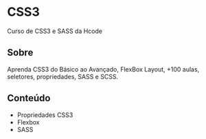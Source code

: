 # CSS3
Curso de CSS3 e SASS da Hcode

## Sobre
Aprenda CSS3 do Básico ao Avançado, FlexBox Layout, +100 aulas, seletores, propriedades, SASS e SCSS.

## Conteúdo
- Propriedades CSS3
- Flexbox
- SASS

